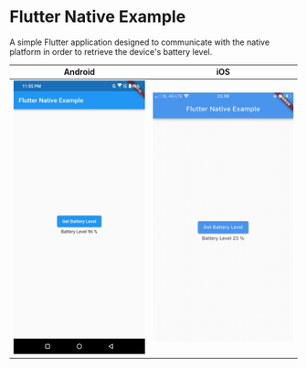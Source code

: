 # Flutter Native Example

A simple Flutter application designed to communicate with the native platform in order to retrieve the device's battery level.

|Android|iOS|
|-------|---|
|![image](/screenshot/ss-android.jpg) | ![image](/screenshot/ss-ios.png)|